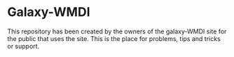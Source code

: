 # Galaxy-WMDI
This repository has been created by the owners of the galaxy-WMDI site for the public that uses the site. This is the place for problems, tips and tricks or support.
